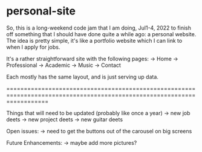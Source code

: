 # personal-site

So, this is a long-weekend code jam that I am doing, Jul1-4, 2022 to finish off something that I should have done quite a while ago: a personal website.
The idea is pretty simple, it's like a portfolio website which I can link to when I apply for jobs.

It's a rather straightforward site with the following pages:
    -> Home
    -> Professional
    -> Academic
    -> Music
    -> Contact

Each mostly has the same layout, and is just serving up data.

========================================================================================================================

Things that will need to be updated (probably like once a year)
    -> new job deets
    -> new project deets
    -> new guitar deets

Open issues:
    -> need to get the buttons out of the carousel on big screens 

Future Enhancements:
    -> maybe add more pictures?

